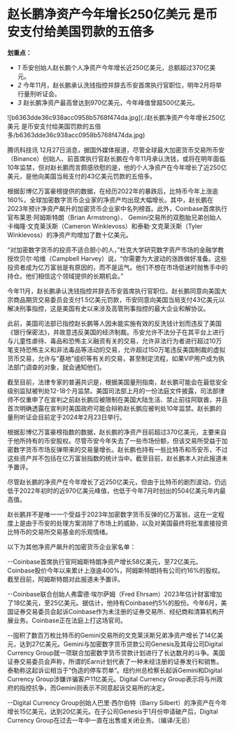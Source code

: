 # 赵长鹏净资产今年增长250亿美元 是币安支付给美国罚款的五倍多

**划重点：**

  * _1_ 币安创始人赵长鹏个人净资产今年增长近250亿美元，总额超过370亿美元。
  * _2_ 今年11月，赵长鹏承认洗钱指控并辞去币安首席执行官职位，明年2月将举行量刑听证会。
  * _3_ 赵长鹏净资产最高曾达到970亿美元，今年峰值曾超500亿美元。

![b6363dde36c938acc0958b5768f474da.jpg](./赵长鹏净资产今年增长250亿美元 是币安支付给美国罚款的五倍多/b6363dde36c938acc0958b5768f474da.jpg)

腾讯科技讯
12月27日消息，据国外媒体报道，尽管全球最大加密货币交易所币安（Binance）创始人、前首席执行官赵长鹏在今年11月承认洗钱，或将在明年面临10年监禁，但对赵长鹏而言颇感欣慰的是，他的个人净资产在今年增长了近250亿美元，是他向美国当局支付的43亿美元罚款的五倍多。

根据彭博亿万富豪榜提供的数据，在经历2022年的暴跌后，比特币今年上涨逾160%，全球加密数字货币企业家的净资产均出现大幅增长。其中，赵长鹏在2023年预计净资产飙升的加密货币企业家中名列榜首。此外，Coinbase首席执行官布莱恩·阿姆斯特朗（Brian
Armstrong）、 Gemini交易所的双胞胎兄弟创始人卡梅隆·文克莱沃斯（Cameron Winklevoss）和泰勒·文克莱沃斯（Tyler
Winklevoss）的净资产均增加了数十亿美元。

“对加密数字货币的投资不适合胆小的人，”杜克大学研究数字资产市场的金融学教授坎贝尔·哈维（Campbell
Harvey）说，“你需要为大波动的涨跌做好准备。这些投资者成为亿万富翁是有原因的，而不是运气。他们不想在市场低迷时抛售手中的持仓。他们相信这个领域提供的长期机会。”

今年11月，赵长鹏承认洗钱指控并辞去币安首席执行官职位。赵长鹏同意向美国大宗商品期货交易委员会支付1.5亿美元罚款，币安同意向美国当局支付43亿美元以解决刑事指控，这是美国有史以来涉及高管刑事指控的最大企业和解协议。

此前，美国司法部已指控赵长鹏等人因未能实施有效的反洗钱计划而违反了美国《银行保密法》，并故意违反美国的经济制裁。币安允许不法分子在其平台上进行与儿童性虐待、毒品和恐怖主义融资有关的交易，允许非法行为者进行超过10万笔支持恐怖主义和非法毒品等活动的交易，允许超过150万笔违反美国制裁的虚拟货币交易，允许与“基地”组织等有关的交易，甚至制定流程，如果VIP用户成为执法部门调查的对象，就会通知他们。

截至目前，法律专家的普遍共识是，根据美国量刑指南，赵长鹏可能会在最低安全级别监狱被判处12-18个月监禁。美国司法部上月的一份法庭文件披露，司法部律师不仅重申了在宣判之前赵长鹏应被限制在美国大陆生活、禁止前往阿联酋，并且首次明确透露在宣判时美国政府可能会辩称赵长鹏应被判处10年监禁。赵长鹏的量刑听证会目前定于2024年2月23日举行。

根据彭博亿万富豪榜指数的数据，赵长鹏的净资产目前超过370亿美元，主要来自于他所持有的币安股权。尽管币安今年失去了一些市场份额，但该交易所受益于加密数字货币市场反弹带来的交易量增长。赵长鹏也持有一些比特币和币安币，不过这些资产并不包括在亿万富翁指数的统计当中。截至目前，赵长鹏本人对此报道未予置评。

尽管赵长鹏的净资产在今年增长了近250亿美元，但由于比特币的剧烈波动，仍远低于2022年初时的近970亿美元峰值，也低于今年7月时创出的504亿美元年内最高值。

赵长鹏并不是唯一一个受益于2023年加密数字货币反弹的亿万富翁，这在一定程度上是由于币安的处理方案消除了市场上的威胁，以及对美国最终将批准直接投资比特币的交易所交易基金的乐观情绪。

以下为其他净资产飙升的加密货币企业家名单：

\--Coinbase首席执行官阿姆斯特朗净资产增长58亿美元，至72亿美元。Coinbase股价今年以来累计上涨逾400%，阿姆斯特朗持有公司约16%的股权。截至目前，阿姆斯特朗对此报道未予置评。

\--Coinbase联合创始人弗雷德·埃尔萨姆（Fred
Ehrsam）2023年估计财富增加了18亿美元，至25亿美元。据估计，他持有Coinbase约5%的股份。今年6月，美国证券交易委员会起诉Coinbase作为未注册的证券交易所、经纪商和清算机构开展业务。Coinbase正在法庭上打这场官司。

\--囤积了数百万枚比特币的Gemini交易所的文克莱沃斯兄弟净资产增长了14亿美元，达到27亿美元。Gemini与加密数字货币贷款公司Genesis及其母公司Digital
Currency
Group就一项联合加密数字货币贷款计划进行了长达数月的斗争。美国证券交易委员会声称，所谓的Earn计划代表了一种未经注册的证券发行和销售。泰勒称这起诉讼相当于“伪造的停车罚单”。纽约州总检察长起诉Gemini和Digital
Currency Group涉嫌诈骗客户11亿美元。Digital Currency
Group表示将与州政府的指控抗争，而Gemini则表示不同意起诉交易所的决定。

\--Digital Currency Group创始人巴里·西尔伯特（Barry
Silbert）的净资产在今年增长15亿美元，达到20亿美元。在子公司Genesis于1月份申请破产后，Digital Currency
Group在过去一年中一直在出售或关闭业务。（编译/无忌）

